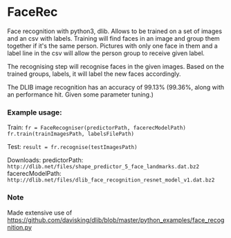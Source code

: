 # FaceRec
Face recognition with python3, dlib.
Allows to be trained on a set of images and an csv with labels.
Training will find faces in an image and group them together if it's the same person.
Pictures with only one face in them and a label line in the csv will allow the person group to receive given label.

The recognising step will recognise faces in the given images. Based on the trained groups, labels, it will label the new faces accordingly.

The DLIB image recognition has an accuracy of 99.13% (99.36%, along with an performance hit. Given some parameter tuning.)

### Example usage:

Train:
`fr = FaceRecogniser(predictorPath, facerecModelPath)`
`fr.train(trainImagesPath, labelsFilePath)`

Test:
`result = fr.recognise(testImagesPath)`

Downloads:
predictorPath: `http://dlib.net/files/shape_predictor_5_face_landmarks.dat.bz2`
facerecModelPath: `http://dlib.net/files/dlib_face_recognition_resnet_model_v1.dat.bz2`

### Note
Made extensive use of https://github.com/davisking/dlib/blob/master/python_examples/face_recognition.py